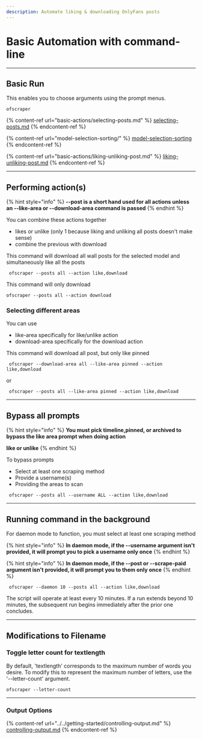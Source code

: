 ```yaml
---
description: Automate liking & downloading OnlyFans posts
---
```


# Basic Automation with command-line

***

## Basic Run

This enables you to choose arguments using the prompt menus.

```
ofscraper
```

{% content-ref url="basic-actions/selecting-posts.md" %}
[selecting-posts.md](basic-actions/selecting-posts.md)
{% endcontent-ref %}

{% content-ref url="model-selection-sorting/" %}
[model-selection-sorting](model-selection-sorting/)
{% endcontent-ref %}

{% content-ref url="basic-actions/liking-unliking-post.md" %}
[liking-unliking-post.md](basic-actions/liking-unliking-post.md)
{% endcontent-ref %}



***

## Performing action(s)

{% hint style="info" %}
**--post is a short hand used for all actions unless an --like-area or --download-area command is passed**
{% endhint %}

You can combine these actions together

* likes or unlike (only 1 because liking and unliking all posts doesn't make sense)
* combine the previous with download

This command will download all wall posts for the selected model and simultaneously like all the posts

```
 ofscraper --posts all --action like,download
```

This command will only download

```
ofscraper --posts all --action download
```

### Selecting different areas

You can use&#x20;

* like-area specifically for like/unlike action
* download-area specifically for the download action

This command will download all post, but only like pinned

```
 ofscraper --download-area all --like-area pinned --action like,download
```

or&#x20;

```
 ofscraper --posts all --like-area pinned --action like,download
```



***

## Bypass all prompts

{% hint style="info" %}
**You must pick timeline,pinned, or archived to bypass the like area prompt when doing action**&#x20;

**like or unlike**
{% endhint %}

To bypass prompts

* Select at least one scraping method
* Provide a username(s)
* Providing the areas to scan

```
 ofscraper --posts all --username ALL --action like,download
```





***

## Running command in the background

For daemon mode to function, you must select at least one scraping method

{% hint style="info" %}
&#x20;**In daemon mode, if the --username argument isn't provided, it will prompt you to pick a username only once**
{% endhint %}

{% hint style="info" %}
**In daemon mode, if the --post or --scrape-paid argument isn't provided, it will prompt you to  them only once**
{% endhint %}

```
 ofscraper --daemon 10 --posts all --action like,download
```

The script will operate at least every 10 minutes. If a run extends beyond 10 minutes, the subsequent run begins immediately after the prior one concludes.





***

## Modifications to Filename

### Toggle letter count for textlength

By default, 'textlength' corresponds to the maximum number of words you desire. To modify this to represent the maximum number of letters, use the '--letter-count' argument.

```
ofscraper --letter-count
```



***

### Output Options

{% content-ref url="../../getting-started/controlling-output.md" %}
[controlling-output.md](../../getting-started/controlling-output.md)
{% endcontent-ref %}
